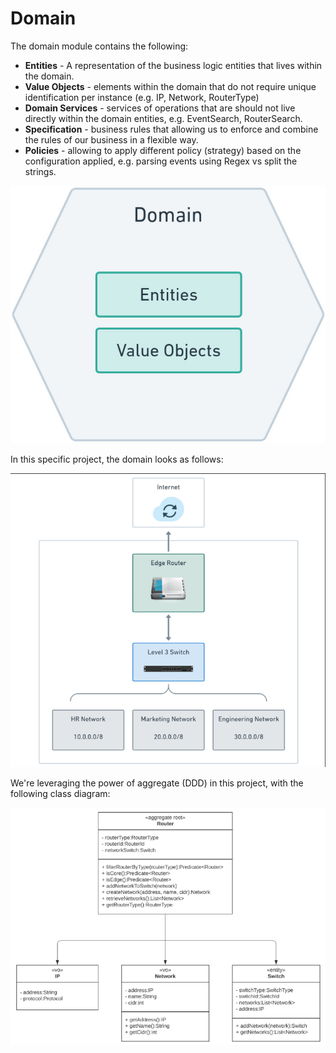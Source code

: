 # Domain

The domain module contains the following:

- **Entities** - A representation of the business logic entities that lives
  within the domain.
- **Value Objects** - elements within the domain that do not require unique
  identification per instance (e.g. IP, Network, RouterType)
- **Domain Services** - services of operations that are should not live directly
  within the domain entities, e.g. EventSearch, RouterSearch.
- **Specification** - business rules that allowing us to enforce and combine the
  rules of our business in a flexible way.
- **Policies** - allowing to apply different policy (strategy) based on the
  configuration applied, e.g. parsing events using Regex vs split the strings.

![architecture-diagram.png](etc/architecture-diagram.png)

In this specific project, the domain looks as follows:

![domain-components-diagram.png](etc/domain-components-diagram.png)

We're leveraging the power of aggregate (DDD) in this project, with the
following class diagram:

![aggregate-class-diagram.png](etc/aggregate-class-diagram.png)
